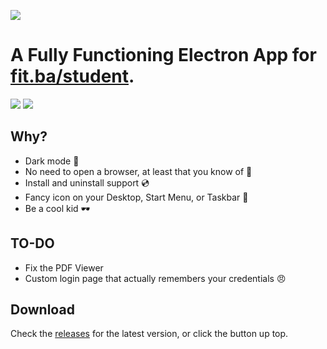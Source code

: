 <img src="https://i.imgur.com/iz2xow6.png" style="display: flex; justify-content: center; align-items: center;"></img>

# A Fully Functioning Electron App for [fit.ba/student](https://fit.ba/student).

<a href="https://discord.gg/vZRrpBXFNT"><img src="https://img.shields.io/discord/787773373748740128?label=Discord%20Server&style=for-the-badge"></img></a>
<a href="https://github.com/omznc/FIT-Desktop/releases/latest"><img src="https://img.shields.io/github/v/release/omznc/FIT-Desktop?style=for-the-badge"></img></a><br>


## Why?

 * Dark mode 🌙 
 * No need to open a browser, at least that you know of 🤫 
 * Install and uninstall support 💿 
 * Fancy icon on your Desktop, Start Menu, or Taskbar 🌟 
 * Be a cool kid 🕶 
 
## TO-DO
 * Fix the PDF Viewer 
 * Custom login page that actually remembers your credentials 😠 


## Download

Check the [releases](https://github.com/omznc/FIT-Desktop/releases) for the latest version, or click the button up top.
